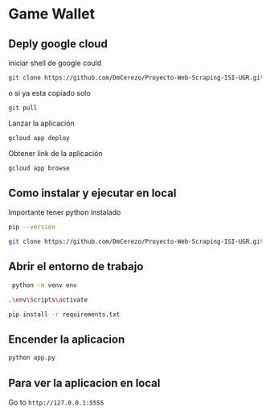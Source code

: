 # Game Wallet 
## Deply google cloud
iniciar shell de google could
```bash
git clone https://github.com/DmCerezo/Proyecto-Web-Scraping-ISI-UGR.git
```

o si ya esta copiado solo
```bash
git pull
```

Lanzar la aplicación
```bash
gcloud app deploy
```

Obtener link de la aplicación
```bash
gcloud app browse
```

## Como instalar y ejecutar en local

Importante tener python instalado

```bash
pip --version
```

```bash
git clone https://github.com/DmCerezo/Proyecto-Web-Scraping-ISI-UGR.git
```
## Abrir el entorno de trabajo
```bash
 python -m venv env  
```
```bash
.\env\Scripts\activate 
```
```bash
pip install -r requirements.txt
```

## Encender la aplicacion

```bash
python app.py
```

## Para ver la aplicacion en local
Go to `http://127.0.0.1:5555`

